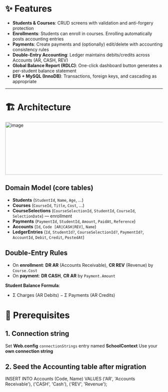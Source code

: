 # ✨ Features

- **Students & Courses**: CRUD screens with validation and anti-forgery protection  
- **Enrollments**: Students can enroll in courses. Enrolling automatically posts accounting entries  
- **Payments**: Create payments and (optionally) edit/delete with accounting consistency rules  
- **Double-Entry Accounting**: Ledger maintains debits/credits across Accounts (AR, CASH, REV)  
- **Global Balance Report (RDLC)**: One-click dashboard button generates a per-student balance statement  
- **EF6 + MySQL (InnoDB)**: Transactions, foreign keys, and cascading as appropriate  

---

# 🏗️ Architecture

<img width="846" height="169" alt="image" src="https://github.com/user-attachments/assets/c95979bb-6882-44e7-a32f-bfb87f4505dc" />

## Domain Model (core tables)

- **Students** (`StudentId`, `Name`, `Age`, …)  
- **Courses** (`CourseId`, `Title`, `Cost`, …)  
- **CourseSelections** (`CourseSelectionId`, `StudentId`, `CourseId`, `SelectionDate`) — enrollment  
- **Payments** (`PaymentId`, `StudentId`, `Amount`, `PaidAt`, `Reference`)  
- **Accounts** (`Id`, `Code [AR|CASH|REV]`, `Name`)  
- **LedgerEntries** (`Id`, `StudentId?`, `CourseSelectionId?`, `PaymentId?`, `AccountId`, `Debit`, `Credit`, `PostedAt`)  

## Double-Entry Rules

- On **enrollment**: **DR AR** (Accounts Receivable), **CR REV** (Revenue) by `Course.Cost`  
- On **payment**: **DR CASH**, **CR AR** by `Payment.Amount`  

**Student Balance Formula**:  
- Σ Charges (AR Debits) − Σ Payments (AR Credits)

# 🧰 Prerequisites
## 1. Connection string
Set **Web.config** `connectionStrings` entry named **SchoolContext** 
Use your **own connection string** 

## 2. Seed the Accounting table after migration 
INSERT INTO Accounts (Code, Name) VALUES
('AR',   'Accounts Receivable'),
('CASH', 'Cash'),
('REV',  'Revenue');



